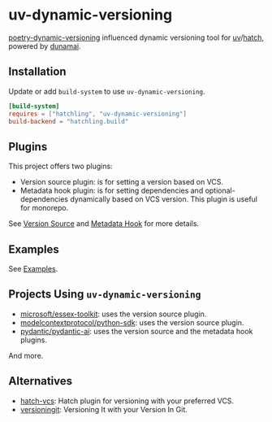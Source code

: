 # uv-dynamic-versioning

[poetry-dynamic-versioning](https://github.com/mtkennerly/poetry-dynamic-versioning) influenced dynamic versioning tool for [uv](https://github.com/astral-sh/uv)/[hatch](https://github.com/pypa/hatch), powered by [dunamai](https://github.com/mtkennerly/dunamai/).

## Installation

Update or add `build-system` to use `uv-dynamic-versioning`.

```toml
[build-system]
requires = ["hatchling", "uv-dynamic-versioning"]
build-backend = "hatchling.build"
```

## Plugins

This project offers two plugins:

- Version source plugin: is for setting a version based on VCS.
- Metadata hook plugin: is for setting dependencies and optional-dependencies dynamically based on VCS version. This plugin is useful for monorepo.

See [Version Source](docs/version_source.md) and [Metadata Hook](docs/metadata_hook.md) for more details.

## Examples

See [Examples](./examples/).

## Projects Using `uv-dynamic-versioning`

- [microsoft/essex-toolkit](https://github.com/microsoft/essex-toolkit): uses the version source plugin.
- [modelcontextprotocol/python-sdk](https://github.com/modelcontextprotocol/python-sdk): uses the version source plugin.
- [pydantic/pydantic-ai](https://github.com/pydantic/pydantic-ai): uses the version source and the metadata hook plugins.

And more.

## Alternatives

- [hatch-vcs](https://github.com/ofek/hatch-vcs): Hatch plugin for versioning with your preferred VCS.
- [versioningit](https://github.com/jwodder/versioningit): Versioning It with your Version In Git.

